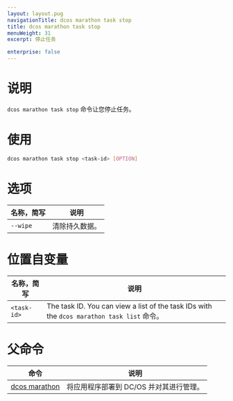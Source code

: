 ```yaml
---
layout: layout.pug
navigationTitle: dcos marathon task stop
title: dcos marathon task stop
menuWeight: 31
excerpt: 停止任务

enterprise: false
---
```



# 说明
`dcos marathon task stop` 命令让您停止任务。

# 使用

```bash
dcos marathon task stop <task-id> [OPTION]
```

# 选项

| 名称，简写 | 说明 |
|---------|-------------|
| `--wipe` | 清除持久数据。|

# 位置自变量

| 名称，简写 | 说明 |
|---------|-------------|
| `<task-id>`   |    The task ID. You can view a list of the task IDs with the `dcos marathon task list` 命令。|

# 父命令

| 命令 | 说明 |
|---------|-------------|
| [dcos marathon](/1.11/cli/command-reference/dcos-marathon/) | 将应用程序部署到 DC/OS 并对其进行管理。|

